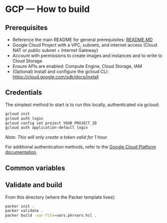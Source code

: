 # GCP — How to build

## Prerequisites
- Reference the main README for general prerequisites: [README.MD](../README.MD)  
- Google Cloud Project with a VPC, subnets, and internet access (Cloud NAT or public subnet + Internet Gateway)
- Account with permissions to create images and instances and to write to Cloud Storage 
- Ensure APIs are enabled: Compute Engine, Cloud Storage, IAM
- (Optional) Install and configure the gcloud CLI: https://cloud.google.com/sdk/docs/install


## Credentials
The simplest method to start is to run this locally, authenticated via gcloud:

```bash
gcloud init
gcloud auth login
gcloud config set project YOUR_PROJECT_ID
gcloud auth application-default login
```

_Note: This will only create a token valid for 1 hour._

For additional authentication methods, refer to the [Google Cloud Platform documentation](https://developer.hashicorp.com/packer/integrations/hashicorp/googlecompute#authentication). 

## Common variables



## Validate and build
From this directory (where the Packer template lives):

```bash
packer init .
packer validate .
packer build -var-file=vars.pkrvars.hcl . 
```
